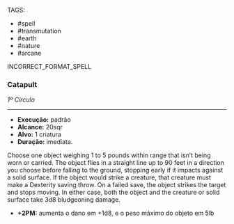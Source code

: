 TAGS:
- #spell
- #transmutation
- #earth
- #nature
- #arcane

INCORRECT_FORMAT_SPELL
### Catapult
*1º Círculo*
___
- **Execução:** padrão
- **Alcance:** 20sqr
- **Alvo:** 1 criatura
- **Duração:** imediata.

Choose one object weighing 1 to 5 pounds within range that isn’t being worn or carried. The object flies in a straight line up to 90 feet in a direction you choose before falling to the ground, stopping early if it impacts against a solid surface. If the object would strike a creature, that creature must make a Dexterity saving throw. On a failed save, the object strikes the target and stops moving. In either case, both the object and the creature or solid surface take 3d8 bludgeoning damage.  

- **+2PM:** aumenta o dano em +1d8, e o peso máximo do objeto em 5lb
